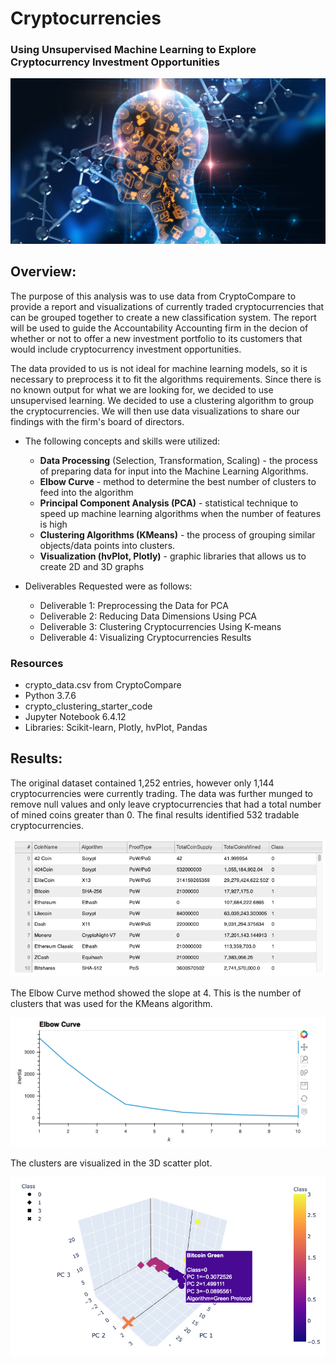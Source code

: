 # Cryptocurrencies


### Using Unsupervised Machine Learning to Explore Cryptocurrency Investment Opportunities

![Bannerhead Image](https://github.com/rloufoster/Cryptocurrencies/blob/main/Resources/Images/BannerImage.jpeg?raw=true)



## Overview:

The purpose of this analysis was to use data from CryptoCompare to provide a report and visualizations of currently traded cryptocurrencies that can be grouped together to create a new classification system. The report will be used to guide the Accountability Accounting firm in the decion of whether or not to offer a new investment portfolio to its customers that would include cryptocurrency investment opportunities. 

The data provided to us is not ideal for machine learning models, so it is necessary to preprocess it to fit the algorithms requirements. Since there is no known output for what we are looking for, we decided to use unsupervised learning. We decided to use a clustering algorithm to group the cryptocurrencies. We will then use data visualizations to share our findings with the firm's board of directors.

 * The following concepts and skills were utilized:

   * **Data Processing** (Selection, Transformation, Scaling) - the process of preparing data for input into the Machine Learning                  Algorithms.   
   * **Elbow Curve** - method to determine the best number of clusters to feed into the algorithm
   * **Principal Component Analysis (PCA)** - statistical technique to speed up machine learning algorithms when the number of features is          high
   * **Clustering Algorithms (KMeans)** - the process of grouping similar objects/data points into clusters.
   * **Visualization (hvPlot, Plotly)** - graphic libraries that allows us to create 2D and 3D graphs
  
 * Deliverables Requested were as follows:
 
   * Deliverable 1: Preprocessing the Data for PCA
   * Deliverable 2: Reducing Data Dimensions Using PCA
   * Deliverable 3: Clustering Cryptocurrencies Using K-means
   * Deliverable 4: Visualizing Cryptocurrencies Results 
   
### Resources

   * crypto_data.csv from CryptoCompare
   * Python 3.7.6
   * crypto_clustering_starter_code
   * Jupyter Notebook 6.4.12
   * Libraries: Scikit-learn, Plotly, hvPlot, Pandas
   
   
## Results:

The original dataset contained 1,252 entries, however only 1,144 cryptocurrencies were currently trading. The data was further munged to remove null values and only leave cryptocurrencies that had a total number of mined coins greater than 0. The final results identified 532 tradable cryptocurrencies.


![CryptoTable](https://github.com/rloufoster/Cryptocurrencies/blob/main/Resources/Images/CryptoTable.png?raw=true)

The Elbow Curve method showed the slope at 4.  This is the number of clusters that was used for the KMeans algorithm.

![CryptoElbow](https://github.com/rloufoster/Cryptocurrencies/blob/main/Resources/Images/ElbowCurve.png?raw=true)

The clusters are visualized in the 3D scatter plot.

![3DGraph](https://github.com/rloufoster/Cryptocurrencies/blob/main/Resources/Images/3DGraph.png?raw=true)




 
